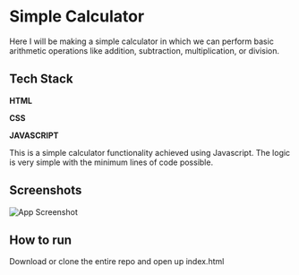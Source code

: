 # Simple Calculator

Here I will be making a simple calculator in which we can perform basic arithmetic operations like addition, subtraction, multiplication, or division.

## Tech Stack

**HTML**

**CSS**

**JAVASCRIPT**

This is a simple calculator functionality achieved using Javascript. The logic is very simple with the minimum lines of code possible.


## Screenshots

![App Screenshot](https://via.placeholder.com/468x300?text=App+Screenshot+Here)


## How to run

Download or clone the entire repo and open up index.html


